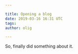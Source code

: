 ```yaml
---

title: Opening a blog
date: 2019-03-16 16:31 UTC
tags: 
author: olig

---
```


So, finally did something about it.
